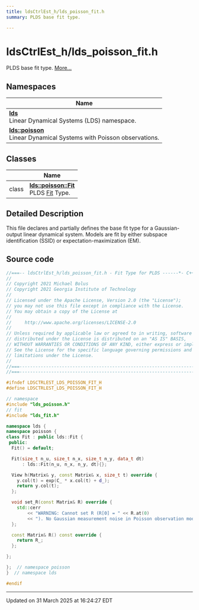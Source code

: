 ```yaml
---
title: ldsCtrlEst_h/lds_poisson_fit.h
summary: PLDS base fit type. 

---
```


# ldsCtrlEst_h/lds_poisson_fit.h

PLDS base fit type.  [More...](#detailed-description)



## Namespaces

| Name           |
| -------------- |
| **[lds](/lds-ctrl-est/docs/api/namespaces/namespacelds/)** <br>Linear Dynamical Systems (LDS) namespace.  |
| **[lds::poisson](/lds-ctrl-est/docs/api/namespaces/namespacelds_1_1poisson/)** <br>Linear Dynamical Systems with Poisson observations.  |

## Classes

|                | Name           |
| -------------- | -------------- |
| class | **[lds::poisson::Fit](/lds-ctrl-est/docs/api/classes/classlds_1_1poisson_1_1_fit/)** <br>PLDS [Fit]() Type.  |

## Detailed Description



This file declares and partially defines the base fit type for a Gaussian-output linear dynamical system. Models are fit by either subspace identification (SSID) or expectation-maximization (EM). 





## Source code

```cpp
//===-- ldsCtrlEst_h/lds_poisson_fit.h - Fit Type for PLDS ------*- C++ -*-===//
//
// Copyright 2021 Michael Bolus
// Copyright 2021 Georgia Institute of Technology
//
// Licensed under the Apache License, Version 2.0 (the "License");
// you may not use this file except in compliance with the License.
// You may obtain a copy of the License at
//
//     http://www.apache.org/licenses/LICENSE-2.0
//
// Unless required by applicable law or agreed to in writing, software
// distributed under the License is distributed on an "AS IS" BASIS,
// WITHOUT WARRANTIES OR CONDITIONS OF ANY KIND, either express or implied.
// See the License for the specific language governing permissions and
// limitations under the License.
//
//===----------------------------------------------------------------------===//
//===----------------------------------------------------------------------===//

#ifndef LDSCTRLEST_LDS_POISSON_FIT_H
#define LDSCTRLEST_LDS_POISSON_FIT_H

// namespace
#include "lds_poisson.h"
// fit
#include "lds_fit.h"

namespace lds {
namespace poisson {
class Fit : public lds::Fit {
 public:
  Fit() = default;

  Fit(size_t n_u, size_t n_x, size_t n_y, data_t dt)
      : lds::Fit(n_u, n_x, n_y, dt){};

  View h(Matrix& y, const Matrix& x, size_t t) override {
    y.col(t) = exp(C_ * x.col(t) + d_);
    return y.col(t);
  };

  void set_R(const Matrix& R) override {
    std::cerr
        << "WARNING: Cannot set R (R[0] = " << R.at(0)
        << "). No Gaussian measurement noise in Poisson observation model.\n";
  };

  const Matrix& R() const override {
    return R_;
  };

};

};  // namespace poisson
}  // namespace lds

#endif
```


-------------------------------

Updated on 31 March 2025 at 16:24:27 EDT
